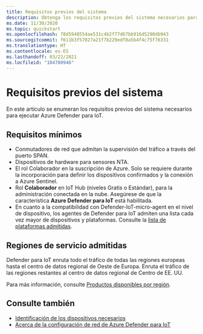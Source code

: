 ```yaml
---
title: Requisitos previos del sistema
description: Obtenga los requisitos previos del sistema necesarios para ejecutar Azure Defender para IoT.
ms.date: 11/30/2020
ms.topic: quickstart
ms.openlocfilehash: 78d5948554ae531c4b2f77d67bb916d5290db943
ms.sourcegitcommit: f611b3f57027a21f7b229edf8a5b4f4c75f76331
ms.translationtype: HT
ms.contentlocale: es-ES
ms.lasthandoff: 03/22/2021
ms.locfileid: "104780946"
---
```

# <a name="system-prerequisites"></a>Requisitos previos del sistema
En este artículo se enumeran los requisitos previos del sistema necesarios para ejecutar Azure Defender para IoT.

## <a name="minimum-requirements"></a>Requisitos mínimos

- Conmutadores de red que admitan la supervisión del tráfico a través del puerto SPAN.
- Dispositivos de hardware para sensores NTA.
- El rol Colaborador en la suscripción de Azure. Solo se requiere durante la incorporación para definir los dispositivos confirmados y la conexión a Azure Sentinel.
- Rol **Colaborador** en IoT Hub (niveles Gratis o Estándar), para la administración conectada en la nube. Asegúrese de que la característica **Azure Defender para IoT** está habilitada.
- En cuanto a la compatibilidad con Defender-IoT-micro-agent en el nivel de dispositivo, los agentes de Defender para IoT admiten una lista cada vez mayor de dispositivos y plataformas. Consulte la [lista de plataformas admitidas](how-to-deploy-agent.md).

## <a name="supported-service-regions"></a>Regiones de servicio admitidas

Defender para IoT enruta todo el tráfico de todas las regiones europeas hasta el centro de datos regional de Oeste de Europa. Enruta el tráfico de las regiones restantes al centro de datos regional de Centro de EE. UU.

Para más información, consulte [Productos disponibles por región](https://azure.microsoft.com/global-infrastructure/services/?products=iot-hub).

## <a name="see-also"></a>Consulte también

- [Identificación de los dispositivos necesarios](how-to-identify-required-appliances.md)
- [Acerca de la configuración de red de Azure Defender para IoT](how-to-set-up-your-network.md)
